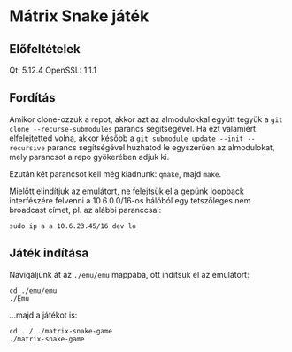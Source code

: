 # Mátrix Snake játék

## Előfeltételek
Qt: 5.12.4
OpenSSL: 1.1.1

## Fordítás
Amikor clone-ozzuk a repot, akkor azt az almodulokkal együtt tegyük a `git clone --recurse-submodules` parancs segítségével. Ha ezt valamiért elfelejtetted volna, akkor később a `git submodule update --init --recursive` parancs segítségével húzhatod le egyszerűen az almodulokat, mely parancsot a repo gyökerében adjuk ki.

Ezután két parancsot kell még kiadnunk: `qmake`, majd `make`. 

Mielőtt elindítjuk az emulátort, ne felejtsük el a gépünk loopback interfészére felvenni a 10.6.0.0/16-os hálóból egy tetszőleges nem broadcast címet, pl. az alábbi paranccsal:

`sudo ip a a 10.6.23.45/16 dev lo`

## Játék indítása
Navigáljunk át az `./emu/emu` mappába, ott indítsuk el az emulátort:
```
cd ./emu/emu
./Emu
```

...majd a játékot is:

```
cd ../../matrix-snake-game
./matrix-snake-game
```

